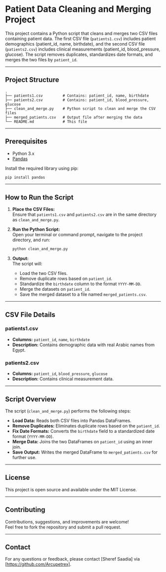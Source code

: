 
# Patient Data Cleaning and Merging Project

This project contains a Python script that cleans and merges two CSV files containing patient data. The first CSV file (`patients1.csv`) includes patient demographics (patient_id, name, birthdate), and the second CSV file (`patients2.csv`) includes clinical measurements (patient_id, blood_pressure, glucose). The script removes duplicates, standardizes date formats, and merges the two files by `patient_id`.

---

## Project Structure

```
.
├── patients1.csv         # Contains: patient_id, name, birthdate
├── patients2.csv         # Contains: patient_id, blood_pressure, glucose
├── clean_and_merge.py    # Python script to clean and merge the CSV files
├── merged_patients.csv   # Output file after merging the data
└── README.md             # This file
```

---

## Prerequisites

- Python 3.x
- [Pandas](https://pandas.pydata.org/)

Install the required library using pip:

```bash
pip install pandas
```

---

## How to Run the Script

1. **Place the CSV Files:**  
   Ensure that `patients1.csv` and `patients2.csv` are in the same directory as `clean_and_merge.py`.

2. **Run the Python Script:**  
   Open your terminal or command prompt, navigate to the project directory, and run:

   ```bash
   python clean_and_merge.py
   ```

3. **Output:**  
   The script will:
   - Load the two CSV files.
   - Remove duplicate rows based on `patient_id`.
   - Standardize the `birthdate` column to the format `YYYY-MM-DD`.
   - Merge the datasets on `patient_id`.
   - Save the merged dataset to a file named `merged_patients.csv`.

---

## CSV File Details

### patients1.csv
- **Columns:** `patient_id`, `name`, `birthdate`  
- **Description:** Contains demographic data with real Arabic names from Egypt.

### patients2.csv
- **Columns:** `patient_id`, `blood_pressure`, `glucose`  
- **Description:** Contains clinical measurement data.

---

## Script Overview

The script (`clean_and_merge.py`) performs the following steps:
- **Load Data:** Reads both CSV files into Pandas DataFrames.
- **Remove Duplicates:** Eliminates duplicate rows based on the `patient_id`.
- **Fix Date Formats:** Converts the `birthdate` field to a standardized date format (`YYYY-MM-DD`).
- **Merge Data:** Joins the two DataFrames on `patient_id` using an inner join.
- **Save Output:** Writes the merged DataFrame to `merged_patients.csv` for further use.

---

## License

This project is open source and available under the MIT License.

---

## Contributing

Contributions, suggestions, and improvements are welcome!  
Feel free to fork the repository and submit a pull request.

---

## Contact

For any questions or feedback, please contact [Sheref Saadia] via [https://github.com/Arcupetrex].
```